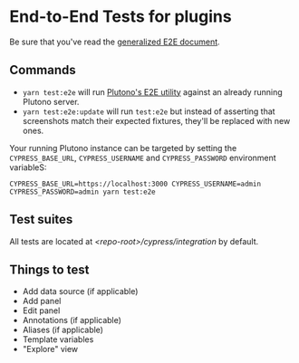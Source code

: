 # End-to-End Tests for plugins

Be sure that you've read the [generalized E2E document](e2e.md).

## Commands

- `yarn test:e2e` will run [Plutono's E2E utility](../../packages/plutono-e2e) against an already running Plutono server.
- `yarn test:e2e:update` will run `test:e2e` but instead of asserting that screenshots match their expected fixtures, they'll be replaced with new ones.

Your running Plutono instance can be targeted by setting the `CYPRESS_BASE_URL`, `CYPRESS_USERNAME` and `CYPRESS_PASSWORD` environment variableS:

```shell
CYPRESS_BASE_URL=https://localhost:3000 CYPRESS_USERNAME=admin CYPRESS_PASSWORD=admin yarn test:e2e
```

## Test suites

All tests are located at _\<repo-root>/cypress/integration_ by default.

## Things to test

- Add data source (if applicable)
- Add panel
- Edit panel
- Annotations (if applicable)
- Aliases (if applicable)
- Template variables
- "Explore" view

